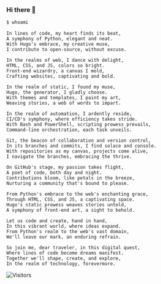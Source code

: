 ### Hi there 👋

<!--
**hugo-sid/hugo-sid** is a ✨ _special_ ✨ repository because its `README.md` (this file) appears on your GitHub profile.

Here are some ideas to get you started:

- 🔭 I’m currently working on ...
- 🌱 I’m currently learning ...
- 👯 I’m looking to collaborate on ...
- 🤔 I’m looking for help with ...
- 💬 Ask me about ...
- 📫 How to reach me: ...
- 😄 Pronouns: ...
- ⚡ Fun fact: ...
-->

```bash
$ whoami
```

```text
In lines of code, my heart finds its beat,
A symphony of Python, elegant and neat.
With Hugo's embrace, my creative muse,
I contribute to open-source, without excuse.

In the realms of web, I dance with delight,
HTML, CSS, and JS, colors so bright.
Front-end wizardry, a canvas I mold,
Crafting websites, captivating and bold.

In the realm of static, I found my muse,
Hugo, the generator, I gladly choose.
With themes and templates, I paint my art,
Weaving stories, a web of words to impart.

In the realm of automation, I ardently reside,
CI/CD's symphony, where efficiency takes stride.
With Bash and PowerShell, scripting prowess prevails,
Command-line orchestration, each task unveils.

Git, the beacon of collaboration and version control,
In its branches and commits, I find solace and console.
With repositories as my canvas, projects come alive,
I navigate the branches, embracing the thrive.

On GitHub's stage, my passion takes flight,
A poet of code, both day and night.
Contributions bloom, like petals in the breeze,
Nurturing a community that's bound to please.

From Python's embrace to the web's enchanting grace,
Through HTML, CSS, and JS, a captivating space.
Hugo's static prowess weaves stories untold,
A symphony of front-end art, a sight to behold.

Let us code and create, hand in hand,
In this vibrant world, where ideas expand.
From Python's realm to the web's vast domain,
We'll leave our mark, an enduring refrain.

So join me, dear traveler, in this digital quest,
Where lines of code become dreams manifest.
Together we'll shape, create, and explore,
In the realm of technology, forevermore.

```

![Visitors](https://api.visitorbadge.io/api/visitors?path=https%3A%2F%2Fgithub.com%2Fhugo-sid%2Fhugo-sid&countColor=%2337d67a&style=flat&labelStyle=upper)
